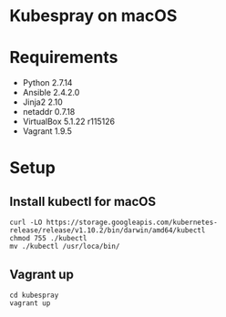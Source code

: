 # Kubespray on macOS

# Requirements

- Python 2.7.14
- Ansible 2.4.2.0
- Jinja2 2.10
- netaddr 0.7.18
- VirtualBox 5.1.22 r115126
- Vagrant 1.9.5


# Setup

## Install kubectl for macOS

```
curl -LO https://storage.googleapis.com/kubernetes-release/release/v1.10.2/bin/darwin/amd64/kubectl
chmod 755 ./kubectl
mv ./kubectl /usr/loca/bin/
```

## Vagrant up

```
cd kubespray
vagrant up
```
